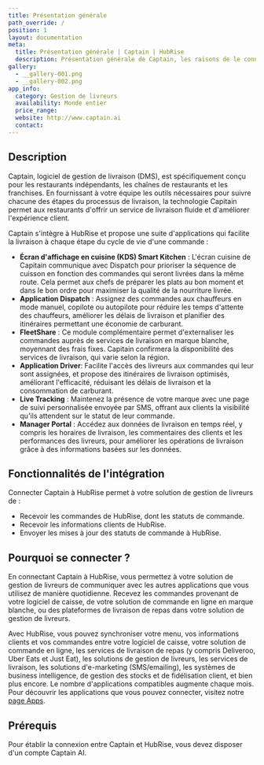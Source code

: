 ```yaml
---
title: Présentation générale
path_override: /
position: 1
layout: documentation
meta:
  title: Présentation générale | Captain | HubRise
  description: Présentation générale de Captain, les raisons de le connecter à HubRise et fonctionnalités de l'intégration avec HubRise. Synchronisez les données entre logiciel de caisse et applications.
gallery:
  - __gallery-001.png
  - __gallery-002.png
app_info:
  category: Gestion de livreurs
  availability: Monde entier
  price_range:
  website: http://www.captain.ai
  contact:
---
```


## Description

Captain, logiciel de gestion de livraison (DMS), est spécifiquement conçu pour les restaurants indépendants, les chaînes de restaurants et les franchises. En fournissant à votre équipe les outils nécessaires pour suivre chacune des étapes du processus de livraison, la technologie Capitain permet aux restaurants d'offrir un service de livraison fluide et d'améliorer l'expérience client.

Captain s'intègre à HubRise et propose une suite d'applications qui facilite la livraison à chaque étape du cycle de vie d'une commande :

- **Écran d'affichage en cuisine (KDS) Smart Kitchen** : L'écran cuisine de Capitain communique avec Dispatch pour prioriser la séquence de cuisson en fonction des commandes qui seront livrées dans la même route. Cela permet aux chefs de préparer les plats au bon moment et dans le bon ordre pour maximiser la qualité de la nourriture livrée.
- **Application Dispatch** : Assignez des commandes aux chauffeurs en mode manuel, copilote ou autopilote pour réduire les temps d'attente des chauffeurs, améliorer les délais de livraison et planifier des itinéraires permettant une économie de carburant.
- **FleetShare** : Ce module complémentaire permet d'externaliser les commandes auprès de services de livraison en marque blanche, moyennant des frais fixes. Capitain confirmera la disponibilité des services de livraison, qui varie selon la région.
- **Application Driver**: Facilite l'accès des livreurs aux commandes qui leur sont assignées, et propose des itinéraires de livraison optimisés, améliorant l'efficacité, réduisant les délais de livraison et la consommation de carburant.
- **Live Tracking** : Maintenez la présence de votre marque avec une page de suivi personnalisée envoyée par SMS, offrant aux clients la visibilité qu'ils attendent sur le statut de leur commande.
- **Manager Portal** : Accédez aux données de livraison en temps réel, y compris les horaires de livraison, les commentaires des clients et les performances des livreurs, pour améliorer les opérations de livraison grâce à des informations basées sur les données.

## Fonctionnalités de l'intégration

Connecter Captain à HubRise permet à votre solution de gestion de livreurs de :

- Recevoir les commandes de HubRise, dont les statuts de commande.
- Recevoir les informations clients de HubRise.
- Envoyer les mises à jour des statuts de commande à HubRise.

## Pourquoi se connecter ?

En connectant Captain à HubRise, vous permettez à votre solution de gestion de livreurs de communiquer avec les autres applications que vous utilisez de manière quotidienne. Recevez les commandes provenant de votre logiciel de caisse, de votre solution de commande en ligne en marque blanche, ou des plateformes de livraison de repas dans votre solution de gestion de livreurs.

Avec HubRise, vous pouvez synchroniser votre menu, vos informations clients et vos commandes entre votre logiciel de caisse, votre solution de commande en ligne, les services de livraison de repas (y compris Deliveroo, Uber Eats et Just Eat), les solutions de gestion de livreurs, les services de livraison, les solutions d'e-marketing (SMS/emailing), les systèmes de business intelligence, de gestion des stocks et de fidélisation client, et bien plus encore. Le nombre d'applications compatibles augmente chaque mois. Pour découvrir les applications que vous pouvez connecter, visitez notre [page Apps](/apps).

## Prérequis

Pour établir la connexion entre Captain et HubRise, vous devez disposer d'un compte Captain AI.

